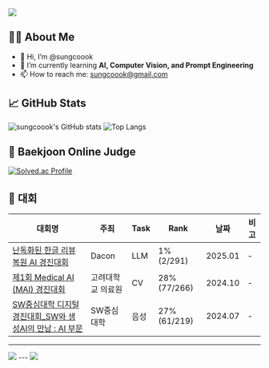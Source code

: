 <!-- 상단 배너 -->
<img src="https://capsule-render.vercel.app/api?type=waving&color=0:2ecc71,100:3498db&height=200&section=header&text=Welcome%20to%20sungcoook's%20GitHub!&fontSize=35" />

## 💁🏻 About Me

- 👋 Hi, I’m @sungcoook  
- 🌱 I’m currently learning **AI, Computer Vision, and Prompt Engineering**  
- 📫 How to reach me: [sungcoook@gmail.com](mailto:sungcoook@gmail.com)  



## 📈 GitHub Stats

![sungcoook's GitHub stats](https://github-readme-stats.vercel.app/api?username=sungcoook&show_icons=true&theme=dark)
![Top Langs](https://github-readme-stats.vercel.app/api/top-langs/?username=sungcoook&layout=compact&theme=dark)


## 🏅 Baekjoon Online Judge

[![Solved.ac Profile](http://mazassumnida.wtf/api/v2/generate_badge?boj=sungcoook)](https://solved.ac/sungcoook/)

## 🏅 대회

| 대회명 | 주최 | Task | Rank | 날짜 | 비고 |
|--------|------|------|------|------|------|
| [난독화된 한글 리뷰 복원 AI 경진대회](https://dacon.io/competitions/official/236446/overview/description) | Dacon | LLM | 1% (2/291) | 2025.01 | - |
| [제1회 Medical AI (MAI) 경진대회](https://dacon.io/competitions/official/236382/overview/description) | 고려대학교 의료원 | CV | 28% (77/266) | 2024.10 | - |
| [SW중심대학 디지털 경진대회_SW와 생성AI의 만남 : AI 부문](https://dacon.io/competitions/official/236253/overview/description) | SW중심대학 | 음성 | 27% (61/219) | 2024.07 | - |


---

<!-- 하단 배너 -->
<img src="https://capsule-render.vercel.app/api?type=waving&color=0:3498db,100:2ecc71&height=100&section=footer&text=Thanks%20for%20visiting!&fontSize=20" />
---

<!-- 하단 배너 -->
<img src="https://capsule-render.vercel.app/api?type=waving&color=0:3498db,100:2ecc71&height=100&section=footer&text=Thanks%20for%20visiting!&fontSize=20" />

